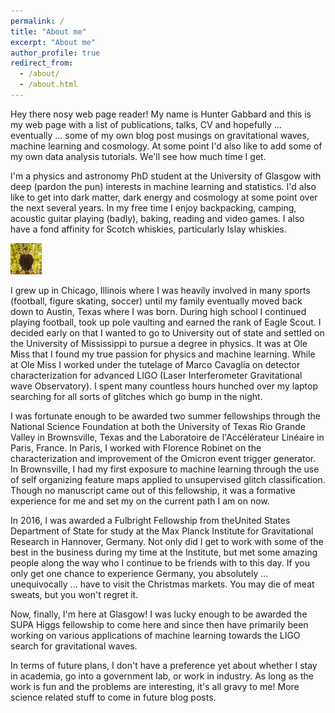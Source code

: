 ```yaml
---
permalink: /
title: "About me"
excerpt: "About me"
author_profile: true
redirect_from: 
  - /about/
  - /about.html
---
```


Hey there nosy web page reader! My name is Hunter Gabbard and this is my web page with a list of publications, talks, CV and hopefully ... eventually ... some of my own blog post musings on gravitational waves, machine learning and cosmology. At some point I'd also like to add some of my own data analysis tutorials. We'll see how much time I get. 

I'm a physics and astronomy PhD student at the University of Glasgow with deep (pardon the pun) interests in machine learning and statistics. I'd also like to get into dark matter, dark energy and cosmology at some point over the next several years. In my free time I enjoy backpacking, camping, acoustic guitar playing (badly), baking, reading and video games. I also have a fond affinity for Scotch whiskies, particularly Islay whiskies. 

<img src="/images/lights_profile_pic.jpg"
     alt="Another profile pic of me"
     style="TOP:35px; LEFT:170px; WIDTH:50px; HEIGHT:50px" />

I grew up in Chicago, Illinois where I was heavily involved in many sports (football, figure skating, soccer) until my family eventually moved back down to Austin, Texas where I was born. During high school I continued playing football, took up pole vaulting and earned the rank of Eagle Scout. I decided early on that I wanted to go to University out of state and settled on the University of Mississippi to pursue a degree in physics. It was at Ole Miss that I found my true passion for physics and machine learning. While at Ole Miss I worked under the tutelage of Marco Cavaglia on detector characterization for advanced LIGO (Laser Interferometer Gravitational wave Observatory). I spent many countless hours hunched over my laptop searching for all sorts of glitches which go bump in the night. 

I was fortunate enough to be awarded two summer fellowships through the National Science Foundation at both the University of Texas Rio Grande Valley in Brownsville, Texas and the Laboratoire de l'Accélérateur Linéaire in Paris, France. In Paris, I worked with Florence Robinet on the characterization and improvement of the Omicron event trigger generator. In Brownsville, I had my first exposure to machine learning through the use of self organizing feature maps applied to unsupervised glitch classification. Though no manuscript came out of this fellowship, it was a formative experience for me and set my on the current path I am on now. 

In 2016, I was awarded a Fulbright Fellowship from theUnited States Department of State for study at the Max Planck Institute for Gravitational Research in Hannover, Germany. Not only did I get to work with some of the best in the business during my time at the Institute, but met some amazing people along the way who I continue to be friends with to this day. If you only get one chance to experience Germany, you absolutely ... unequivocally ... have to visit the Christmas markets. You may die of meat sweats, but you won't regret it.

Now, finally, I'm here at Glasgow! I was lucky enough to be awarded the SUPA Higgs fellowship to come here and since then have primarily been working on various applications of machine learning towards the LIGO search for gravitational waves. 

In terms of future plans, I don't have a preference yet about whether I stay in academia, go into a government lab, or work in industry. As long as the work is fun and the problems are interesting, it's all gravy to me! More science related stuff to come in future blog posts.



